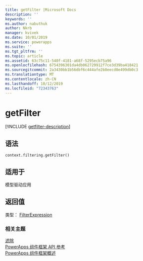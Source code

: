 ```yaml
---
title: getFilter |Microsoft Docs
description: ''
keywords: ''
ms.author: nabuthuk
author: Nkrb
manager: kvivek
ms.date: 10/01/2019
ms.service: powerapps
ms.suite: ''
ms.tgt_pltfrm: ''
ms.topic: article
ms.assetid: 63c75c11-540f-4181-a68f-5295ecb75a96
ms.openlocfilehash: 6754396301da4db062729912f7ce3d39ba418421
ms.sourcegitcommit: 2a3430bb1b56dbf6c444afe2b8eecd0e499db0c3
ms.translationtype: MT
ms.contentlocale: zh-CN
ms.lasthandoff: 10/12/2019
ms.locfileid: "72343763"
---
```

# <a name="getfilter"></a>getFilter

[!INCLUDE [getfilter-description](includes/getfilter-description.md)]

## <a name="syntax"></a>语法

`context.filtering.getFilter()`

## <a name="available-for"></a>适用于 

模型驱动应用

## <a name="return-value"></a>返回值

类型： [FilterExpression](../filterexpression.md)


### <a name="related-topics"></a>相关主题

[滤除](../filtering.md)<br/>
[PowerApps 组件框架 API 参考](../../reference/index.md)<br/>
[PowerApps 组件框架概述](../../overview.md)